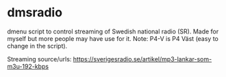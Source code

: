 # dmsradio
dmenu script to control streaming of Swedish national radio (SR).
Made for myself but more people may have use for it.
Note: P4-V is P4 Väst (easy to change in the script).

Streaming source/urls: https://sverigesradio.se/artikel/mp3-lankar-som-m3u-192-kbps
